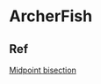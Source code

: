 # ArcherFish

## Ref
[Midpoint bisection](http://www.somethinghitme.com/2013/11/11/simple-2d-terrain-with-midpoint-displacement/)
